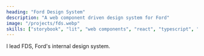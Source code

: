 ```yaml
---
heading: "Ford Design System"
description: "A web component driven design system for Ford"
image: "/projects/fds.webp"
skills: ["storybook", "lit", "web components", "react", "typescript", "scss", "design systems", "angular", "wcag", "jest", "vue", "aem"]
---
```


I lead FDS, Ford's internal design system.
